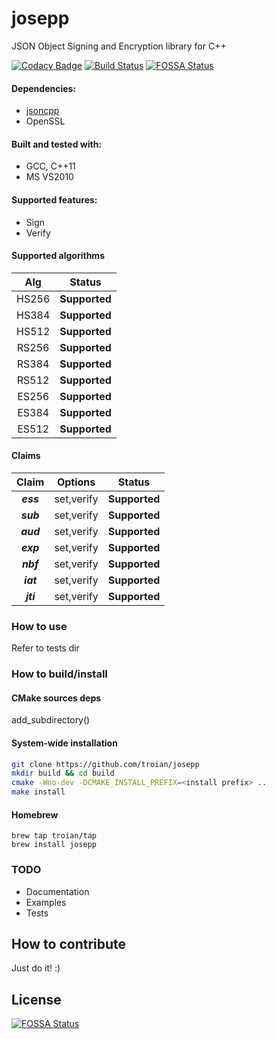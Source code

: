 # josepp
JSON Object Signing and Encryption library for C++

[![Codacy Badge](https://api.codacy.com/project/badge/Grade/da9665fd01ba4c759cef755d1ff03d2c)](https://www.codacy.com/app/troian/josepp?utm_source=github.com&utm_medium=referral&utm_content=troian/josepp&utm_campaign=badger)
[![Build Status](https://travis-ci.org/troian/josepp.svg?branch=master)](https://travis-ci.org/troian/josepp)
[![FOSSA Status](https://app.fossa.io/api/projects/git%2Bgithub.com%2Ftroian%2Fjosepp.svg?type=shield)](https://app.fossa.io/projects/git%2Bgithub.com%2Ftroian%2Fjosepp?ref=badge_shield)

#### Dependencies:
  - [jsoncpp](https://github.com/open-source-parsers/jsoncpp)
  - OpenSSL

#### Built and tested with:
  - GCC, C++11
  - MS VS2010

#### Supported features:
  - Sign
  - Verify

#### Supported algorithms
|Alg|Status|
|:---:|:------:|
| HS256 | **Supported** |
| HS384 | **Supported** |
| HS512 | **Supported** |
| RS256 | **Supported** |
| RS384 | **Supported** |
| RS512 | **Supported** |
| ES256 | **Supported** |
| ES384 | **Supported** |
| ES512 | **Supported** |

#### Claims
|Claim|Options|Status|
|:---:|:---:|:----:|
|**_ess_**|set,verify| **Supported** 
|**_sub_**|set,verify| **Supported** 
|**_aud_**|set,verify| **Supported** 
|**_exp_**|set,verify| **Supported** 
|**_nbf_**|set,verify| **Supported** 
|**_iat_**|set,verify| **Supported** 
|**_jti_**|set,verify| **Supported** 

### How to use
Refer to tests dir

### How to build/install
#### CMake sources deps
add_subdirectory(<path to>)
#### System-wide installation
```bash
git clone https://github.com/troian/josepp
mkdir build && cd build
cmake -Wno-dev -DCMAKE_INSTALL_PREFIX=<install prefix> ..
make install
```
#### Homebrew
```
brew tap troian/tap
brew install josepp
```

### TODO
- Documentation
- Examples
- Tests

## How to contribute
Just do it! :)


## License
[![FOSSA Status](https://app.fossa.io/api/projects/git%2Bgithub.com%2Ftroian%2Fjosepp.svg?type=large)](https://app.fossa.io/projects/git%2Bgithub.com%2Ftroian%2Fjosepp?ref=badge_large)